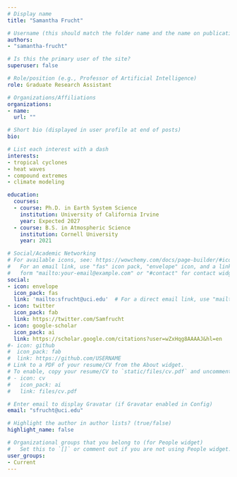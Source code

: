 ```yaml
---
# Display name
title: "Samantha Frucht"

# Username (this should match the folder name and the name on publications)
authors:
- "samantha-frucht"

# Is this the primary user of the site?
superuser: false

# Role/position (e.g., Professor of Artificial Intelligence)
role: Graduate Research Assistant

# Organizations/Affiliations
organizations:
- name: 
  url: ""

# Short bio (displayed in user profile at end of posts)
bio: 

# List each interest with a dash
interests:
- tropical cyclones
- heat waves
- compound extremes
- climate modeling

education:
  courses:
  - course: Ph.D. in Earth System Science
    institution: University of California Irvine
    year: Expected 2027
  - course: B.S. in Atmospheric Science
    institution: Cornell University
    year: 2021

# Social/Academic Networking
# For available icons, see: https://wowchemy.com/docs/page-builder/#icons
#   For an email link, use "fas" icon pack, "envelope" icon, and a link in the
#   form "mailto:your-email@example.com" or "#contact" for contact widget.
social:
- icon: envelope
  icon_pack: fas
  link: 'mailto:sfrucht@uci.edu'  # For a direct email link, use "mailto:test@example.org".
- icon: twitter
  icon_pack: fab
  link: https://twitter.com/Samfrucht
- icon: google-scholar
  icon_pack: ai
  link: https://scholar.google.com/citations?user=wZxHqg8AAAAJ&hl=en
#- icon: github
#  icon_pack: fab
#  link: https://github.com/USERNAME
# Link to a PDF of your resume/CV from the About widget.
# To enable, copy your resume/CV to `static/files/cv.pdf` and uncomment the lines below.
# - icon: cv
#   icon_pack: ai
#   link: files/cv.pdf

# Enter email to display Gravatar (if Gravatar enabled in Config)
email: "sfrucht@uci.edu"

# Highlight the author in author lists? (true/false)
highlight_name: false

# Organizational groups that you belong to (for People widget)
#   Set this to `[]` or comment out if you are not using People widget.
user_groups:
- Current
---
```

